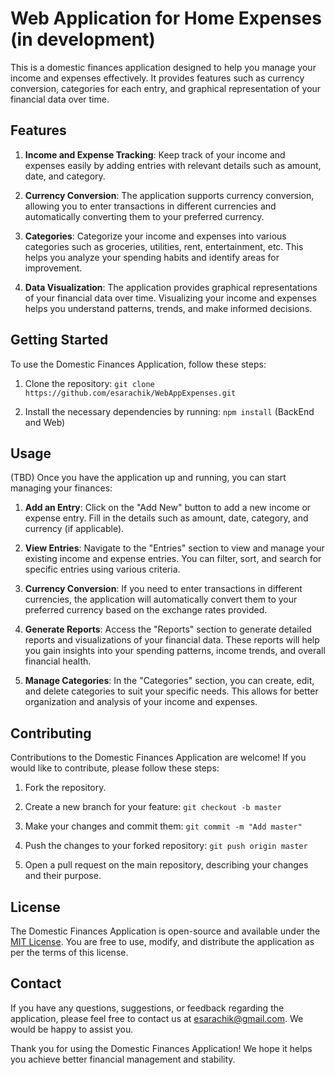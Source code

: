 # Web Application for Home Expenses (in development)

This is a domestic finances application designed to help you manage your income and expenses effectively. It provides features such as currency conversion, categories for each entry, and graphical representation of your financial data over time.

## Features

1. **Income and Expense Tracking**: Keep track of your income and expenses easily by adding entries with relevant details such as amount, date, and category.

2. **Currency Conversion**: The application supports currency conversion, allowing you to enter transactions in different currencies and automatically converting them to your preferred currency.

3. **Categories**: Categorize your income and expenses into various categories such as groceries, utilities, rent, entertainment, etc. This helps you analyze your spending habits and identify areas for improvement.

4. **Data Visualization**: The application provides graphical representations of your financial data over time. Visualizing your income and expenses helps you understand patterns, trends, and make informed decisions.

## Getting Started

To use the Domestic Finances Application, follow these steps:

1. Clone the repository: `git clone https://github.com/esarachik/WebAppExpenses.git`

2. Install the necessary dependencies by running: `npm install` (BackEnd and Web)

## Usage

(TBD)
Once you have the application up and running, you can start managing your finances:

1. **Add an Entry**: Click on the "Add New" button to add a new income or expense entry. Fill in the details such as amount, date, category, and currency (if applicable).

2. **View Entries**: Navigate to the "Entries" section to view and manage your existing income and expense entries. You can filter, sort, and search for specific entries using various criteria.

3. **Currency Conversion**: If you need to enter transactions in different currencies, the application will automatically convert them to your preferred currency based on the exchange rates provided.

4. **Generate Reports**: Access the "Reports" section to generate detailed reports and visualizations of your financial data. These reports will help you gain insights into your spending patterns, income trends, and overall financial health.

5. **Manage Categories**: In the "Categories" section, you can create, edit, and delete categories to suit your specific needs. This allows for better organization and analysis of your income and expenses.

## Contributing

Contributions to the Domestic Finances Application are welcome! If you would like to contribute, please follow these steps:

1. Fork the repository.

2. Create a new branch for your feature: `git checkout -b master`

3. Make your changes and commit them: `git commit -m "Add master"`

4. Push the changes to your forked repository: `git push origin master`

5. Open a pull request on the main repository, describing your changes and their purpose.

## License

The Domestic Finances Application is open-source and available under the [MIT License](https://opensource.org/licenses/MIT). You are free to use, modify, and distribute the application as per the terms of this license.

## Contact

If you have any questions, suggestions, or feedback regarding the application, please feel free to contact us at [esarachik@gmail.com](mailto:esarachik@gmail.com). We would be happy to assist you.

Thank you for using the Domestic Finances Application! We hope it helps you achieve better financial management and stability.

